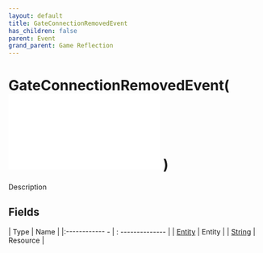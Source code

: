 ```yaml
---
layout: default
title: GateConnectionRemovedEvent
has_children: false
parent: Event
grand_parent: Game Reflection
---
```

# GateConnectionRemovedEvent( ![ EntityEventBase ](game-reflection/events/entity_event_base.md) )
Description 

## Fields
| Type | Name |
|:------------ - | : -------------- |
| [Entity](game-reflection/classes/entity.md) | Entity |
| [String](game-reflection/components/string.md) | Resource |
